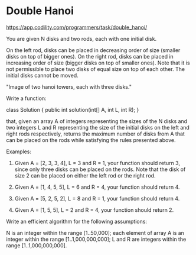 # Double Hanoi
https://app.codility.com/programmers/task/double_hanoi/

You are given N disks and two rods, each with one initial disk.

On the left rod, disks can be placed in decreasing order of size (smaller disks on top of bigger ones). On the right rod, 
disks can be placed in increasing order of size (bigger disks on top of smaller ones). 
Note that it is not permissible to place two disks of equal size on top of each other. 
The initial disks cannot be moved.

"Image of two hanoi towers, each with three disks."

Write a function:

class Solution { public int solution(int[] A, int L, int R); }

that, given an array A of integers representing the sizes of the N disks and two integers L and R representing the size 
of the initial disks on the left and right rods respectively, returns the maximum number of disks from A that can be 
placed on the rods while satisfying the rules presented above.

Examples:

1. Given A = [2, 3, 3, 4], L = 3 and R = 1, your function should return 3, since only three disks can be placed on the rods. Note that the disk of size 2 can be placed on either the left rod or the right rod.

2. Given A = [1, 4, 5, 5], L = 6 and R = 4, your function should return 4.

3. Given A = [5, 2, 5, 2], L = 8 and R = 1, your function should return 4.

4. Given A = [1, 5, 5], L = 2 and R = 4, your function should return 2.

Write an efficient algorithm for the following assumptions:

N is an integer within the range [1..50,000];
each element of array A is an integer within the range [1..1,000,000,000];
L and R are integers within the range [1..1,000,000,000].
